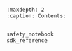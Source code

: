 ```{include} readme.md

```

```{toctree}
:maxdepth: 2
:caption: Contents:


safety_notebook
sdk_reference
```
